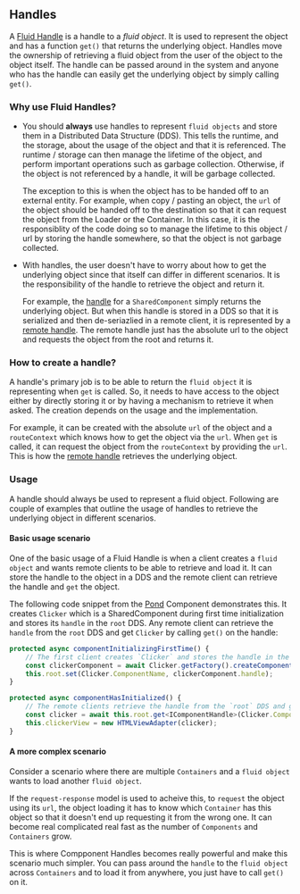 ## Handles

A [Fluid Handle](../../packages/loader/core-interfaces/src/handles.ts) is a handle to a _fluid object_. It is
used to represent the object and has a function `get()` that returns the underlying object. Handles move the ownership
of retrieving a fluid object from the user of the object to the object itself. The handle can be passed around in the
system and anyone who has the handle can easily get the underlying object by simply calling `get()`.

### Why use Fluid Handles?

- You should **always** use handles to represent `fluid objects` and store them in a Distributed Data Structure (DDS).
  This tells the runtime, and the storage, about the usage of the object and that it is referenced. The runtime /
  storage can then manage the lifetime of the object, and perform important operations such as garbage collection.
  Otherwise, if the object is not referenced by a handle, it will be garbage collected.

  The exception to this is when the object has to be handed off to an external entity. For example, when copy / pasting
  an object, the `url` of the object should be handed off to the destination so that it can request the object from the
  Loader or the Container. In this case, it is the responsiblity of the code doing so to manage the lifetime to this
  object / url by storing the handle somewhere, so that the object is not garbage collected.

- With handles, the user doesn't have to worry about how to get the underlying object since that itself can differ in
  different scenarios. It is the responsibility of the handle to retrieve the object and return it.

  For example, the [handle](../../packages/runtime/component-runtime/src/componentHandle.ts) for a `SharedComponent`
  simply returns the underlying object. But when this handle is stored in a DDS so that it is serialized and then
  de-seriazlied in a remote client, it is represented by a [remote
  handle](../../packages/runtime/runtime-utils/src/remoteComponentHandle.ts). The remote handle just has the absolute
  url to the object and requests the object from the root and returns it.

### How to create a handle?

A handle's primary job is to be able to return the `fluid object` it is representing when `get` is called. So, it needs
to have access to the object either by directly storing it or by having a mechanism to retrieve it when asked. The
creation depends on the usage and the implementation.

For example, it can be created with the absolute `url` of the object and a `routeContext` which knows how to get the
object via the `url`. When `get` is called, it can request the object from the `routeContext` by providing the `url`.
This is how the [remote handle](../../packages/runtime/runtime-utils/src/remoteComponentHandle.ts) retrieves the
underlying object.

### Usage

A handle should always be used to represent a fluid object. Following are couple of examples that outline the usage of
handles to retrieve the underlying object in different scenarios.

#### Basic usage scenario

One of the basic usage of a Fluid Handle is when a client creates a `fluid object` and wants remote clients to be able
to retrieve and load it. It can store the handle to the object in a DDS and the remote client can retrieve the handle
and `get` the object.

The following code snippet from the [Pond](../../components/examples/pond/src/index.tsx) Component demonstrates this. It
creates `Clicker` which is a SharedComponent during first time initialization and stores its `handle` in the `root` DDS.
Any remote client can retrieve the `handle` from the `root` DDS and get `Clicker` by calling `get()` on the handle:

```typescript
protected async componentInitializingFirstTime() {
    // The first client creates `Clicker` and stores the handle in the `root` DDS.
    const clickerComponent = await Clicker.getFactory().createComponent(this.context);
    this.root.set(Clicker.ComponentName, clickerComponent.handle);
}

protected async componentHasInitialized() {
    // The remote clients retrieve the handle from the `root` DDS and get the `Clicker`.
    const clicker = await this.root.get<IComponentHandle>(Clicker.ComponentName).get();
    this.clickerView = new HTMLViewAdapter(clicker);
}
```

#### A more complex scenario

Consider a scenario where there are multiple `Containers` and a `fluid object` wants to load another `fluid object`.

If the `request-response` model is used to acheive this, to `request` the object using its `url`, the object loading it
has to know which `Container` has this object so that it doesn't end up requesting it from the wrong one. It can become
real complicated real fast as the number of `Components` and `Containers` grow.

This is where Compponent Handles becomes really powerful and make this scenario much simpler. You can pass around the
`handle` to the `fluid object` across `Containers` and to load it from anywhere, you just have to call `get()` on it.
